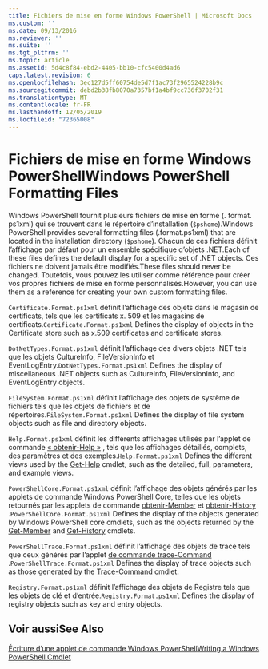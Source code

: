 ```yaml
---
title: Fichiers de mise en forme Windows PowerShell | Microsoft Docs
ms.custom: ''
ms.date: 09/13/2016
ms.reviewer: ''
ms.suite: ''
ms.tgt_pltfrm: ''
ms.topic: article
ms.assetid: 5d4c8f84-ebd2-4405-bb10-cfc5400d4ad6
caps.latest.revision: 6
ms.openlocfilehash: 3ec127d5ff60754de5d7f1ac73f2965524228b9c
ms.sourcegitcommit: debd2b38fb8070a7357bf1a4bf9cc736f3702f31
ms.translationtype: MT
ms.contentlocale: fr-FR
ms.lasthandoff: 12/05/2019
ms.locfileid: "72365008"
---
```

# <a name="windows-powershell-formatting-files"></a><span data-ttu-id="5b5ef-102">Fichiers de mise en forme Windows PowerShell</span><span class="sxs-lookup"><span data-stu-id="5b5ef-102">Windows PowerShell Formatting Files</span></span>

<span data-ttu-id="5b5ef-103">Windows PowerShell fournit plusieurs fichiers de mise en forme (. format. ps1xml) qui se trouvent dans le répertoire d’installation (`$pshome`).</span><span class="sxs-lookup"><span data-stu-id="5b5ef-103">Windows PowerShell provides several formatting files (.format.ps1xml) that are located in the installation directory (`$pshome`).</span></span> <span data-ttu-id="5b5ef-104">Chacun de ces fichiers définit l’affichage par défaut pour un ensemble spécifique d’objets .NET.</span><span class="sxs-lookup"><span data-stu-id="5b5ef-104">Each of these files defines the default display for a specific set of .NET objects.</span></span> <span data-ttu-id="5b5ef-105">Ces fichiers ne doivent jamais être modifiés.</span><span class="sxs-lookup"><span data-stu-id="5b5ef-105">These files should never be changed.</span></span> <span data-ttu-id="5b5ef-106">Toutefois, vous pouvez les utiliser comme référence pour créer vos propres fichiers de mise en forme personnalisés.</span><span class="sxs-lookup"><span data-stu-id="5b5ef-106">However, you can use them as a reference for creating your own custom formatting files.</span></span>

<span data-ttu-id="5b5ef-107">`Certificate.Format.ps1xml` définit l’affichage des objets dans le magasin de certificats, tels que les certificats x. 509 et les magasins de certificats.</span><span class="sxs-lookup"><span data-stu-id="5b5ef-107">`Certificate.Format.ps1xml` Defines the display of objects in the Certificate store such as x.509 certificates and certificate stores.</span></span>

<span data-ttu-id="5b5ef-108">`DotNetTypes.Format.ps1xml` définit l’affichage des divers objets .NET tels que les objets CultureInfo, FileVersionInfo et EventLogEntry.</span><span class="sxs-lookup"><span data-stu-id="5b5ef-108">`DotNetTypes.Format.ps1xml` Defines the display of miscellaneous .NET objects such as CultureInfo, FileVersionInfo, and EventLogEntry objects.</span></span>

<span data-ttu-id="5b5ef-109">`FileSystem.Format.ps1xml` définit l’affichage des objets de système de fichiers tels que les objets de fichiers et de répertoires.</span><span class="sxs-lookup"><span data-stu-id="5b5ef-109">`FileSystem.Format.ps1xml` Defines the display of file system objects such as file and directory objects.</span></span>

<span data-ttu-id="5b5ef-110">`Help.Format.ps1xml` définit les différents affichages utilisés par l’applet de commande [« obtenir-Help »](/powershell/module/Microsoft.PowerShell.Core/Get-Help) , tels que les affichages détaillés, complets, des paramètres et des exemples.</span><span class="sxs-lookup"><span data-stu-id="5b5ef-110">`Help.Format.ps1xml` Defines the different views used by the [Get-Help](/powershell/module/Microsoft.PowerShell.Core/Get-Help) cmdlet, such as the detailed, full, parameters, and example views.</span></span>

<span data-ttu-id="5b5ef-111">`PowerShellCore.Format.ps1xml` définit l’affichage des objets générés par les applets de commande Windows PowerShell Core, telles que les objets retournés par les applets de commande [obtenir-Member](/powershell/module/Microsoft.PowerShell.Utility/Get-Member) et [obtenir-History](/powershell/module/Microsoft.PowerShell.Core/Get-History) .</span><span class="sxs-lookup"><span data-stu-id="5b5ef-111">`PowerShellCore.Format.ps1xml` Defines the display of the objects generated by Windows PowerShell core cmdlets, such as the objects returned by the [Get-Member](/powershell/module/Microsoft.PowerShell.Utility/Get-Member) and [Get-History](/powershell/module/Microsoft.PowerShell.Core/Get-History) cmdlets.</span></span>

<span data-ttu-id="5b5ef-112">`PowerShellTrace.Format.ps1xml` définit l’affichage des objets de trace tels que ceux générés par l’applet [de commande trace-Command](/powershell/module/Microsoft.PowerShell.Utility/Trace-Command) .</span><span class="sxs-lookup"><span data-stu-id="5b5ef-112">`PowerShellTrace.Format.ps1xml` Defines the display of trace objects such as those generated by the [Trace-Command](/powershell/module/Microsoft.PowerShell.Utility/Trace-Command) cmdlet.</span></span>

<span data-ttu-id="5b5ef-113">`Registry.Format.ps1xml` définit l’affichage des objets de Registre tels que les objets de clé et d’entrée.</span><span class="sxs-lookup"><span data-stu-id="5b5ef-113">`Registry.Format.ps1xml` Defines the display of registry objects such as key and entry objects.</span></span>

## <a name="see-also"></a><span data-ttu-id="5b5ef-114">Voir aussi</span><span class="sxs-lookup"><span data-stu-id="5b5ef-114">See Also</span></span>

[<span data-ttu-id="5b5ef-115">Écriture d’une applet de commande Windows PowerShell</span><span class="sxs-lookup"><span data-stu-id="5b5ef-115">Writing a Windows PowerShell Cmdlet</span></span>](../cmdlet/writing-a-windows-powershell-cmdlet.md)
